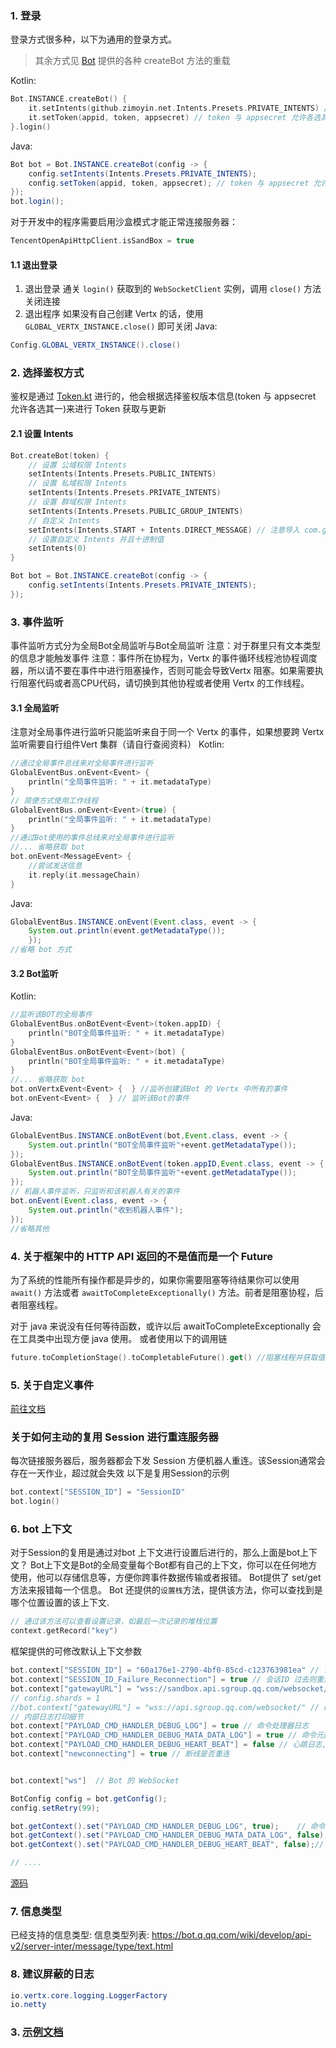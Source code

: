 ### 1. 登录
登录方式很多种，以下为通用的登录方式。
> 其余方式见 [Bot](src%2Fmain%2Fkotlin%2Fgithub%2Fzimoyin%2Fbot%2FBot.kt) 提供的各种 createBot 方法的重载

Kotlin:
```kotlin
Bot.INSTANCE.createBot() {
    it.setIntents(github.zimoyin.net.Intents.Presets.PRIVATE_INTENTS) //设置权限
    it.setToken(appid, token, appsecret) // token 与 appsecret 允许各选其一
}.login()
```

Java:
```java
Bot bot = Bot.INSTANCE.createBot(config -> {
    config.setIntents(Intents.Presets.PRIVATE_INTENTS);
    config.setToken(appid, token, appsecret); // token 与 appsecret 允许各选其一
});
bot.login();
```

对于开发中的程序需要启用沙盒模式才能正常连接服务器：
```kotlin
TencentOpenApiHttpClient.isSandBox = true
```
#### 1.1 退出登录
1. 退出登录
   通关 `login()` 获取到的 `WebSocketClient` 实例，调用 `close()` 方法关闭连接
2. 退出程序
   如果没有自己创建 Vertx 的话，使用 `GLOBAL_VERTX_INSTANCE.close()` 即可关闭
   Java:
```java
Config.GLOBAL_VERTX_INSTANCE().close()
```

### 2. 选择鉴权方式
鉴权是通过 [Token.kt](src%2Fmain%2Fkotlin%2Fgithub%2Fzimoyin%2Fnet%2FToken.kt) 进行的，他会根据选择鉴权版本信息(token 与 appsecret 允许各选其一)来进行 Token 获取与更新

#### 2.1 设置 Intents
```kotlin
Bot.createBot(token) {
    // 设置 公域权限 Intents
    setIntents(Intents.Presets.PUBLIC_INTENTS)
    // 设置 私域权限 Intents
    setIntents(Intents.Presets.PRIVATE_INTENTS)
    // 设置 群域权限 Intents
    setIntents(Intents.Presets.PUBLIC_GROUP_INTENTS)
    // 自定义 Intents
    setIntents(Intents.START + Intents.DIRECT_MESSAGE) // 注意导入 com.github.zimoyin.qqbot.net.plus
    // 设置自定义 Intents 并且十进制值
    setIntents(0)
}
```

```java
Bot bot = Bot.INSTANCE.createBot(config -> {
    config.setIntents(Intents.Presets.PRIVATE_INTENTS);
});
```

### 3. 事件监听
事件监听方式分为全局Bot全局监听与Bot全局监听
注意：对于群里只有文本类型的信息才能触发事件
注意：事件所在协程为，Vertx 的事件循环线程池协程调度器，所以请不要在事件中进行阻塞操作，否则可能会导致Vertx 阻塞。如果需要执行阻塞代码或者高CPU代码，请切换到其他协程或者使用 Vertx 的工作线程。
#### 3.1 全局监听
注意对全局事件进行监听只能监听来自于同一个 Vertx 的事件，如果想要跨 Vertx 监听需要自行组件Vert 集群（请自行查阅资料）
Kotlin:
```kotlin
//通过全局事件总线来对全局事件进行监听
GlobalEventBus.onEvent<Event> {
    println("全局事件监听: " + it.metadataType)
}
// 简便方式使用工作线程
GlobalEventBus.onEvent<Event>(true) {
    println("全局事件监听: " + it.metadataType)
}
//通过Bot使用的事件总线来对全局事件进行监听
//... 省略获取 bot
bot.onEvent<MessageEvent> {
    //尝试发送信息
    it.reply(it.messageChain)
}
```

Java:
```java
GlobalEventBus.INSTANCE.onEvent(Event.class, event -> {
    System.out.println(event.getMetadataType());
    });
//省略 bot 方式
```
#### 3.2 Bot监听
Kotlin:
```kotlin
//监听该BOT的全局事件
GlobalEventBus.onBotEvent<Event>(token.appID) {
    println("BOT全局事件监听: " + it.metadataType)
}
GlobalEventBus.onBotEvent<Event>(bot) {
    println("BOT全局事件监听: " + it.metadataType)
}
//... 省略获取 bot
bot.onVertxEvent<Event> {  } //监听创建该Bot 的 Vertx 中所有的事件
bot.onEvent<Event> {  } // 监听该Bot的事件
```
Java:
```java
GlobalEventBus.INSTANCE.onBotEvent(bot,Event.class, event -> {
    System.out.println("BOT全局事件监听"+event.getMetadataType());
});
GlobalEventBus.INSTANCE.onBotEvent(token.appID,Event.class, event -> {
    System.out.println("BOT全局事件监听"+event.getMetadataType());
});
// 机器人事件监听，只监听和该机器人有关的事件
bot.onEvent(Event.class, event -> {
    System.out.println("收到机器人事件");
});
//省略其他
```
### 4. 关于框架中的 HTTP API 返回的不是值而是一个 Future
为了系统的性能所有操作都是异步的，如果你需要阻塞等待结果你可以使用 `await()` 方法或者 `awaitToCompleteExceptionally()` 方法。前者是阻塞协程，后者阻塞线程。

对于 java 来说没有任何等待函数，或许以后 awaitToCompleteExceptionally 会在工具类中出现方便 java 使用。
或者使用以下的调用链
```kotlin
future.toCompletionStage().toCompletableFuture().get() //阻塞线程并获取值

```

### 5. 关于自定义事件
[前往文档](CustomEvent.md)

### 关于如何主动的复用 Session 进行重连服务器
每次链接服务器后，服务器都会下发 Session 方便机器人重连。该Session通常会存在一天作业，超过就会失效
以下是复用Session的示例
```kotlin
bot.context["SESSION_ID"] = "SessionID"
bot.login()
```

### 6. bot 上下文
对于Session的复用是通过对bot 上下文进行设置后进行的，那么上面是bot上下文？
Bot上下文是Bot的全局变量每个Bot都有自己的上下文，你可以在任何地方使用，他可以存储信息等，方便你跨事件数据传输或者报错。
Bot提供了 set/get 方法来报错每一个信息。
Bot 还提供的`设置栈`方法，提供该方法，你可以查找到是哪个位置设置的该上下文.
```kotlin
// 通过该方法可以查看设置记录，如最后一次记录的堆栈位置
context.getRecord("key")
```
框架提供的可修改默认上下文参数
```kotlin
bot.context["SESSION_ID"] = "60a176e1-2790-4bf0-85cd-c123763981ea" // 设置Session ID 用于复用已经存在的会话。注意：适用于沙盒环境，正式环境请谨慎使用
bot.context["SESSION_ID_Failure_Reconnection"] = true // 会话ID 过去则重连
bot.context["gatewayURL"] = "wss://sandbox.api.sgroup.qq.com/websocket/" // 硬编码设置wss接入点同时shards设置为1.不推荐使用
// config.shards = 1
//bot.context["gatewayURL"] = "wss://api.sgroup.qq.com/websocket/" // 硬编码设置wss接入点同时shards设置为1.不推荐使用
// 内部日志打印细节
bot.context["PAYLOAD_CMD_HANDLER_DEBUG_LOG"] = true // 命令处理器日志
bot.context["PAYLOAD_CMD_HANDLER_DEBUG_MATA_DATA_LOG"] = true // 命令元数据日志
bot.context["PAYLOAD_CMD_HANDLER_DEBUG_HEART_BEAT"] = false // 心跳日志,不能单独开启应该与上面两个其中一个一并开启
bot.context["newconnecting"] = true // 断线是否重连


bot.context["ws"]  // Bot 的 WebSocket
```

```java
BotConfig config = bot.getConfig();
config.setRetry(99);

bot.getContext().set("PAYLOAD_CMD_HANDLER_DEBUG_LOG", true);    // 命令处理器日志
bot.getContext().set("PAYLOAD_CMD_HANDLER_DEBUG_MATA_DATA_LOG", false); // 命令元数据日志
bot.getContext().set("PAYLOAD_CMD_HANDLER_DEBUG_HEART_BEAT", false);// 心跳日志,不能单独开启应该与上面两个其中一个一并开启

// ....
```

[源码](..%2Fsrc%2Fmain%2Fkotlin%2Fcom%2Fgithub%2Fzimoyin%2Fqqbot%2Fbot%2FBotContent.kt)

### 7. 信息类型
已经支持的信息类型:
信息类型列表: https://bot.q.qq.com/wiki/develop/api-v2/server-inter/message/type/text.html

### 8. 建议屏蔽的日志
```java
io.vertx.core.logging.LoggerFactory
io.netty
```

### 3. [示例文档](%E7%A4%BA%E4%BE%8B.md)
